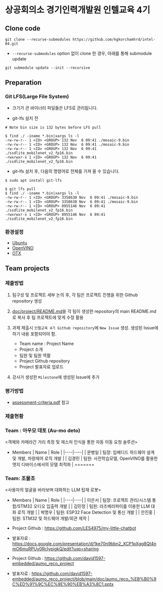 # 상공회의소 경기인력개발원 인텔교육 4기

## Clone code 

```shell
git clone --recurse-submodules https://github.com/kgkorchamhrd/intel-04.git
```

* `--recurse-submodules` option 없이 clone 한 경우, 아래를 통해 submodule update

```shell
git submodule update --init --recursive
```

## Preparation

### Git LFS(Large File System)

* 크기가 큰 바이너리 파일들은 LFS로 관리됩니다.

* git-lfs 설치 전

```shell
# Note bin size is 132 bytes before LFS pull

$ find ./ -iname *.bin|xargs ls -l
-rw-rw-r-- 1 <ID> <GROUP> 132 Nov  6 09:41 ./mosaic-9.bin
-rw-rw-r-- 1 <ID> <GROUP> 132 Nov  6 09:41 ./mosaic-9.bin
-rw-rw-r-- 1 <ID> <GROUP> 132 Nov  6 09:41 ./ssdlite_mobilenet_v2_fp16.bin
-rwxrwxr-x 1 <ID> <GROUP> 132 Nov  6 09:41 ./ssdlite_mobilenet_v2_fp16.bin
```

* git-lfs 설치 후, 다음의 명령어로 전체를 가져 올 수 있습니다.

```shell
$ sudo apt install git-lfs

$ git lfs pull
$ find ./ -iname *.bin|xargs ls -l
-rw-rw-r-- 1 <ID> <GROUP> 3358630 Nov  6 09:41 ./mosaic-9.bin
-rw-rw-r-- 1 <ID> <GROUP> 3358630 Nov  6 09:41 ./mosaic-9.bin
-rw-rw-r-- 1 <ID> <GROUP> 8955146 Nov  6 09:41 ./ssdlite_mobilenet_v2_fp16.bin
-rwxrwxr-x 1 <ID> <GROUP> 8955146 Nov  6 09:41 ./ssdlite_mobilenet_v2_fp16.bin
```

### 환경설정

* [Ubuntu](./doc/environment/ubuntu.md)
* [OpenVINO](./doc/environment/openvino.md)
* [OTX](./doc/environment/otx.md)

## Team projects

### 제출방법

1. 팀구성 및 프로젝트 세부 논의 후, 각 팀은 프로젝트 진행을 위한 Github repository 생성

2. [doc/project/README.md](./doc/project/README.md)을 각 팀이 생성한 repository의 main README.md로 복사 후 팀 프로젝트에 맞게 수정 활용

3. 과제 제출시 `인텔교육 4기 Github repository`에 `New Issue` 생성. 생성된 Issue에 하기 내용 포함되어야 함.

    * Team name : Project Name
    * Project 소개
    * 팀원 및 팀원 역활
    * Project Github repository
    * Project 발표자료 업로드

4. 강사가 생성한 `Milestone`에 생성된 Issue에 추가 

### 평가방법

* [assessment-criteria.pdf](./doc/project/assessment-criteria.pdf) 참고

### 제출현황


### Team : 아우모 데토 (Au-mo deto)
<객체와 카메라간 거리 측정 및 제스처 인식을 통한 자동 이동 요청 솔루션>
* Members
  | Name | Role |
  |----|----|
  | 문병일 | 팀장: 임베디드 하드웨어 설계 및 개발, 차량제어 로직 개발 |
  | 김경민 | 팀원: 사전학습모델, OpenVINO를 활용한 엣지 디바이스에서의 모델 최적화  |
=======
### Team: 조물조
<사용자의 얼굴을 바라보며 대화하는 LLM 탑재 로봇>
* Members
  | Name | Role |
  |----|----|
  | 이은서 | 팀장: 프로젝트 관리/시스템 통합/STM32 오디오 입출력 개발 |
  | 김민정 | 팀원: 라즈베리파이를 이용한 LLM 대화 로직 개발 |
  | 박명우 | 팀원: ESP32 Face Detection 및 통신 개발 |
  | 안진홍 | 팀원: STM32 및 하드웨어 개발/외관 제작 |

* Project Github : https://github.com/LES4975/my-little-chatbot
* 발표자료 : https://docs.google.com/presentation/d/1ke70n9bbn2_XCP1pXgg8Qt4nmO6muRPUy0RcIypigkQ/edit?usp=sharing

* Project Github : https://github.com/david1597-embedded/aumo_reco_project
* 발표자료 : https://github.com/david1597-embedded/aumo_reco_project/blob/main/doc/aumo_reco_%EB%B0%9C%ED%91%9C%EC%9E%90%EB%A3%8C1.pptx
